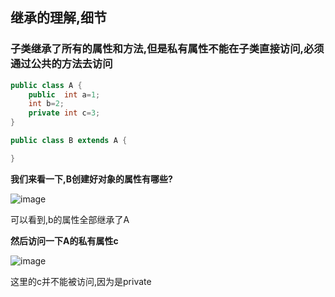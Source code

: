 ## 继承的理解,细节

### 子类继承了所有的属性和方法,但是私有属性不能在子类直接访问,必须通过公共的方法去访问

```java
public class A {
    public  int a=1;
    int b=2;
    private int c=3;
}
```

```java
public class B extends A {

}
```

**我们来看一下,B创建好对象的属性有哪些?**


![image](https://user-images.githubusercontent.com/62934005/127858937-fcbad51a-faaf-4152-b365-8948e745b5d1.png)


可以看到,b的属性全部继承了A



**然后访问一下A的私有属性c**



![image](https://user-images.githubusercontent.com/62934005/127858946-5558fb5f-df60-4cee-9f10-beac46944c11.png)



这里的c并不能被访问,因为是private



